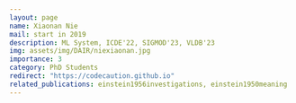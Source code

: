 ```yaml
---
layout: page
name: Xiaonan Nie
mail: start in 2019
description: ML System, ICDE'22, SIGMOD'23, VLDB'23
img: assets/img/DAIR/niexiaonan.jpg
importance: 3
category: PhD Students
redirect: "https://codecaution.github.io"
related_publications: einstein1956investigations, einstein1950meaning
---
```

